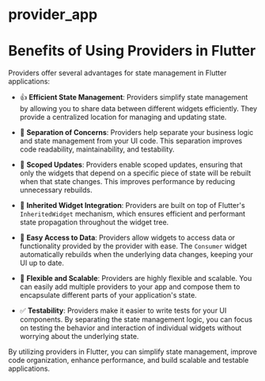 # provider_app

# Benefits of Using Providers in Flutter

Providers offer several advantages for state management in Flutter applications:

- 👍 **Efficient State Management**: Providers simplify state management by allowing you to share data between different widgets efficiently. They provide a centralized location for managing and updating state.

- 🧩 **Separation of Concerns**: Providers help separate your business logic and state management from your UI code. This separation improves code readability, maintainability, and testability.

- 🎯 **Scoped Updates**: Providers enable scoped updates, ensuring that only the widgets that depend on a specific piece of state will be rebuilt when that state changes. This improves performance by reducing unnecessary rebuilds.

- 🌳 **Inherited Widget Integration**: Providers are built on top of Flutter's `InheritedWidget` mechanism, which ensures efficient and performant state propagation throughout the widget tree.

- 🚀 **Easy Access to Data**: Providers allow widgets to access data or functionality provided by the provider with ease. The `Consumer` widget automatically rebuilds when the underlying data changes, keeping your UI up to date.

- 🧩 **Flexible and Scalable**: Providers are highly flexible and scalable. You can easily add multiple providers to your app and compose them to encapsulate different parts of your application's state.

- ✅ **Testability**: Providers make it easier to write tests for your UI components. By separating the state management logic, you can focus on testing the behavior and interaction of individual widgets without worrying about the underlying state.

By utilizing providers in Flutter, you can simplify state management, improve code organization, enhance performance, and build scalable and testable applications.

